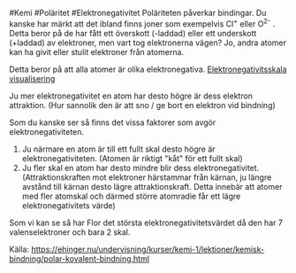 #Kemi #Poläritet #Elektronegativitet
Poläriteten påverkar bindingar. Du kanske har märkt att det ibland finns joner som exempelvis Cl<sup>+</sup> eller O<sup>2-</sup> . Detta beror på de har fått ett överskott (-laddad) eller ett underskott (+laddad) av elektroner, men vart tog elektronerna vägen? Jo, andra atomer kan ha givit eller stulit elektroner från atomerna. 

Detta beror på att alla atomer är olika elektronegativa.
[Elektronegativitsskala visualisering](https://thumbs.dreamstime.com/z/electronegativity-periodic-table-37855044.jpg)

Ju mer elektronegativitet en atom har desto högre är dess elektron attraktion. (Hur sannolik den är att sno / ge bort en elektron vid bindning)

Som du kanske ser så finns det vissa faktorer som avgör elektronegativiteten.
1. Ju närmare en atom är till ett fullt skal desto högre är elektronegativiteten. (Atomen är riktigt "kåt" för ett fullt skal)
2. Ju fler skal en atom har desto mindre blir dess elektronegativitet. (Attraktionskraften mot elektroner härstammar från kärnan, ju längre avstånd till kärnan desto lägre attraktionskraft. Detta innebär att atomer med fler atomskal och därmed större atomradie får ett lägre elektronegativitets värde)

Som vi kan se så har Flor det största elektronegativitetsvärdet då den har 7 valenselektroner och bara 2 skal.

Källa: https://ehinger.nu/undervisning/kurser/kemi-1/lektioner/kemisk-bindning/polar-kovalent-bindning.html
